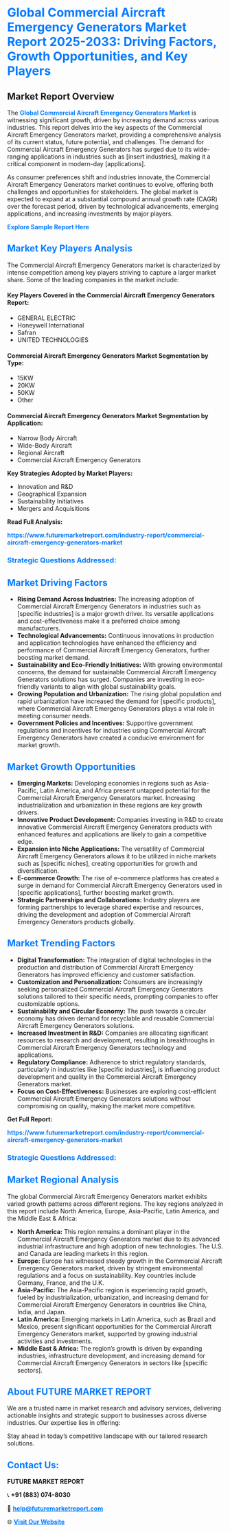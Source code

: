 <h1 style="color: #007BFF;">Global Commercial Aircraft Emergency Generators Market Report 2025-2033: Driving Factors, Growth Opportunities, and Key Players</h1>

<section id="overview">
<h2>Market Report Overview</h2>
<p>The <a href="https://www.futuremarketreport.com/industry-report/commercial-aircraft-emergency-generators-market" style="color: #007BFF; text-decoration: none;"><strong>Global Commercial Aircraft Emergency Generators Market</strong></a> is witnessing significant growth, driven by increasing demand across various industries. This report delves into the key aspects of the Commercial Aircraft Emergency Generators market, providing a comprehensive analysis of its current status, future potential, and challenges. The demand for Commercial Aircraft Emergency Generators has surged due to its wide-ranging applications in industries such as [insert industries], making it a critical component in modern-day [applications].</p>
<p>As consumer preferences shift and industries innovate, the Commercial Aircraft Emergency Generators market continues to evolve, offering both challenges and opportunities for stakeholders. The global market is expected to expand at a substantial compound annual growth rate (CAGR) over the forecast period, driven by technological advancements, emerging applications, and increasing investments by major players.</p>
</section>

<section id="overview">
<p><a href="https://www.futuremarketreport.com/request-sample/reportId=113018" style="color: #007BFF; text-decoration: none;"><strong>Explore Sample Report Here</strong></a></p>
</section>

<section id="key-players">
<h2 style="color: #007BFF;">Market Key Players Analysis</h2>
<p>The Commercial Aircraft Emergency Generators market is characterized by intense competition among key players striving to capture a larger market share. Some of the leading companies in the market include:</p>
<h4>Key Players Covered in the Commercial Aircraft Emergency Generators Report:</h4>
<ul><li>GENERAL ELECTRIC</li><li>Honeywell International</li><li>Safran</li><li>UNITED TECHNOLOGIES</li></ul>
<h4>Commercial Aircraft Emergency Generators Market Segmentation by Type:</h4>
<ul><li>15KW</li><li>20KW</li><li>50KW</li><li>Other</li></ul>

<h4>Commercial Aircraft Emergency Generators Market Segmentation by Application:</h4>
<ul><li>Narrow Body Aircraft</li><li>Wide-Body Aircraft</li><li>Regional Aircraft</li><li>Commercial Aircraft Emergency Generators</li></ul>
<p><strong>Key Strategies Adopted by Market Players:</strong></p>
<ul>
<li>Innovation and R&D</li>
<li>Geographical Expansion</li>
<li>Sustainability Initiatives</li>
<li>Mergers and Acquisitions</li>
</ul>
</section>

<section>
<p><strong>Read Full Analysis: </strong></p><a href="https://www.futuremarketreport.com/industry-report/commercial-aircraft-emergency-generators-market" style="color: #007BFF; text-decoration: none;"><strong>https://www.futuremarketreport.com/industry-report/commercial-aircraft-emergency-generators-market</strong></a>
<h3 style="color: #007BFF;">Strategic Questions Addressed:</h3>
</section>

<section id="driving-factors">
<h2 style="color: #007BFF;">Market Driving Factors</h2>
<ul>
<li><strong>Rising Demand Across Industries:</strong> The increasing adoption of Commercial Aircraft Emergency Generators in industries such as [specific industries] is a major growth driver. Its versatile applications and cost-effectiveness make it a preferred choice among manufacturers.</li>
<li><strong>Technological Advancements:</strong> Continuous innovations in production and application technologies have enhanced the efficiency and performance of Commercial Aircraft Emergency Generators, further boosting market demand.</li>
<li><strong>Sustainability and Eco-Friendly Initiatives:</strong> With growing environmental concerns, the demand for sustainable Commercial Aircraft Emergency Generators solutions has surged. Companies are investing in eco-friendly variants to align with global sustainability goals.</li>
<li><strong>Growing Population and Urbanization:</strong> The rising global population and rapid urbanization have increased the demand for [specific products], where Commercial Aircraft Emergency Generators plays a vital role in meeting consumer needs.</li>
<li><strong>Government Policies and Incentives:</strong> Supportive government regulations and incentives for industries using Commercial Aircraft Emergency Generators have created a conducive environment for market growth.</li>
</ul>
</section>

<section id="growth-opportunities">
<h2 style="color: #007BFF;">Market Growth Opportunities</h2>
<ul>
<li><strong>Emerging Markets:</strong> Developing economies in regions such as Asia-Pacific, Latin America, and Africa present untapped potential for the Commercial Aircraft Emergency Generators market. Increasing industrialization and urbanization in these regions are key growth drivers.</li>
<li><strong>Innovative Product Development:</strong> Companies investing in R&D to create innovative Commercial Aircraft Emergency Generators products with enhanced features and applications are likely to gain a competitive edge.</li>
<li><strong>Expansion into Niche Applications:</strong> The versatility of Commercial Aircraft Emergency Generators allows it to be utilized in niche markets such as [specific niches], creating opportunities for growth and diversification.</li>
<li><strong>E-commerce Growth:</strong> The rise of e-commerce platforms has created a surge in demand for Commercial Aircraft Emergency Generators used in [specific applications], further boosting market growth.</li>
<li><strong>Strategic Partnerships and Collaborations:</strong> Industry players are forming partnerships to leverage shared expertise and resources, driving the development and adoption of Commercial Aircraft Emergency Generators products globally.</li>
</ul>
</section>

<section id="trending-factors">
<h2 style="color: #007BFF;">Market Trending Factors</h2>
<ul>
<li><strong>Digital Transformation:</strong> The integration of digital technologies in the production and distribution of Commercial Aircraft Emergency Generators has improved efficiency and customer satisfaction.</li>
<li><strong>Customization and Personalization:</strong> Consumers are increasingly seeking personalized Commercial Aircraft Emergency Generators solutions tailored to their specific needs, prompting companies to offer customizable options.</li>
<li><strong>Sustainability and Circular Economy:</strong> The push towards a circular economy has driven demand for recyclable and reusable Commercial Aircraft Emergency Generators solutions.</li>
<li><strong>Increased Investment in R&D:</strong> Companies are allocating significant resources to research and development, resulting in breakthroughs in Commercial Aircraft Emergency Generators technology and applications.</li>
<li><strong>Regulatory Compliance:</strong> Adherence to strict regulatory standards, particularly in industries like [specific industries], is influencing product development and quality in the Commercial Aircraft Emergency Generators market.</li>
<li><strong>Focus on Cost-Effectiveness:</strong> Businesses are exploring cost-efficient Commercial Aircraft Emergency Generators solutions without compromising on quality, making the market more competitive.</li>
</ul>
</section>

<section>
<p><strong>Get Full Report: </strong></p><a href="https://www.futuremarketreport.com/industry-report/commercial-aircraft-emergency-generators-market" style="color: #007BFF; text-decoration: none;"><strong>https://www.futuremarketreport.com/industry-report/commercial-aircraft-emergency-generators-market</strong></a>
<h3 style="color: #007BFF;">Strategic Questions Addressed:</h3>
</section>


<section id="regional-analysis">
<h2 style="color: #007BFF;">Market Regional Analysis</h2>
<p>The global Commercial Aircraft Emergency Generators market exhibits varied growth patterns across different regions. The key regions analyzed in this report include North America, Europe, Asia-Pacific, Latin America, and the Middle East & Africa:</p>
<ul>
<li><strong>North America:</strong> This region remains a dominant player in the Commercial Aircraft Emergency Generators market due to its advanced industrial infrastructure and high adoption of new technologies. The U.S. and Canada are leading markets in this region.</li>
<li><strong>Europe:</strong> Europe has witnessed steady growth in the Commercial Aircraft Emergency Generators market, driven by stringent environmental regulations and a focus on sustainability. Key countries include Germany, France, and the U.K.</li>
<li><strong>Asia-Pacific:</strong> The Asia-Pacific region is experiencing rapid growth, fueled by industrialization, urbanization, and increasing demand for Commercial Aircraft Emergency Generators in countries like China, India, and Japan.</li>
<li><strong>Latin America:</strong> Emerging markets in Latin America, such as Brazil and Mexico, present significant opportunities for the Commercial Aircraft Emergency Generators market, supported by growing industrial activities and investments.</li>
<li><strong>Middle East & Africa:</strong> The region’s growth is driven by expanding industries, infrastructure development, and increasing demand for Commercial Aircraft Emergency Generators in sectors like [specific sectors].</li>
</ul>
</section>

<footer>
<h2 style="color: #007BFF;">About FUTURE MARKET REPORT</h2>
<p>We are a trusted name in market research and advisory services, delivering actionable insights and strategic support to businesses across diverse industries. Our expertise lies in offering:</p>

<p>Stay ahead in today’s competitive landscape with our tailored research solutions.</p>

<h2 style="color: #007BFF;">Contact Us:</h2>
<p><strong>FUTURE MARKET REPORT</strong></p>
<p>📞 <strong>+91 (883) 074-8030</strong></p>
<p>📧 <strong><a href="mailto:help@futuremarketreport.com" style="color: #007BFF;">help@futuremarketreport.com</a></strong></p>
<p>🌐 <strong><a href="https://www.futuremarketreport.com/" style="color: #007BFF;">Visit Our Website</a></strong></p>
</footer>